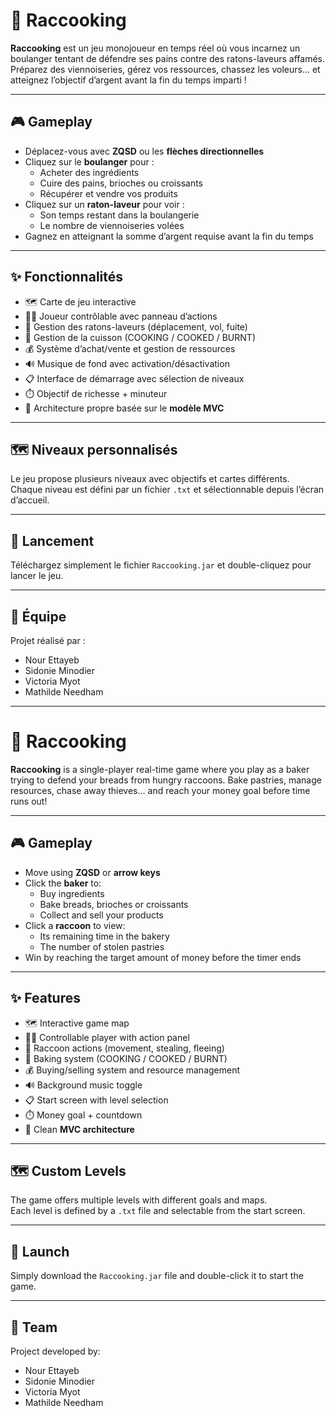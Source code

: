 # 🥖 Raccooking

**Raccooking** est un jeu monojoueur en temps réel où vous incarnez un boulanger tentant de défendre ses pains contre des ratons-laveurs affamés. Préparez des viennoiseries, gérez vos ressources, chassez les voleurs… et atteignez l’objectif d’argent avant la fin du temps imparti !

---

## 🎮 Gameplay

- Déplacez-vous avec **ZQSD** ou les **flèches directionnelles**
- Cliquez sur le **boulanger** pour :
  - Acheter des ingrédients
  - Cuire des pains, brioches ou croissants
  - Récupérer et vendre vos produits
- Cliquez sur un **raton-laveur** pour voir :
  - Son temps restant dans la boulangerie
  - Le nombre de viennoiseries volées
- Gagnez en atteignant la somme d’argent requise avant la fin du temps

---

## ✨ Fonctionnalités

- 🗺️ Carte de jeu interactive
- 👨‍🍳 Joueur contrôlable avec panneau d’actions
- 🦝 Gestion des ratons-laveurs (déplacement, vol, fuite)
- 🥐 Gestion de la cuisson (COOKING / COOKED / BURNT)
- 💰 Système d’achat/vente et gestion de ressources
- 🔊 Musique de fond avec activation/désactivation
- 📋 Interface de démarrage avec sélection de niveaux
- ⏱️ Objectif de richesse + minuteur
- 🧠 Architecture propre basée sur le **modèle MVC**

---

## 🗺️ Niveaux personnalisés

Le jeu propose plusieurs niveaux avec objectifs et cartes différents.  
Chaque niveau est défini par un fichier `.txt` et sélectionnable depuis l’écran d’accueil.

---

## 🚀 Lancement

Téléchargez simplement le fichier `Raccooking.jar` et double-cliquez pour lancer le jeu.  

---

## 👥 Équipe

Projet réalisé par :
- Nour Ettayeb  
- Sidonie Minodier  
- Victoria Myot  
- Mathilde Needham  

---

# 🥖 Raccooking

**Raccooking** is a single-player real-time game where you play as a baker trying to defend your breads from hungry raccoons. Bake pastries, manage resources, chase away thieves… and reach your money goal before time runs out!

---

## 🎮 Gameplay

- Move using **ZQSD** or **arrow keys**
- Click the **baker** to:
  - Buy ingredients
  - Bake breads, brioches or croissants
  - Collect and sell your products
- Click a **raccoon** to view:
  - Its remaining time in the bakery
  - The number of stolen pastries
- Win by reaching the target amount of money before the timer ends

---

## ✨ Features

- 🗺️ Interactive game map
- 👨‍🍳 Controllable player with action panel
- 🦝 Raccoon actions (movement, stealing, fleeing)
- 🥐 Baking system (COOKING / COOKED / BURNT)
- 💰 Buying/selling system and resource management
- 🔊 Background music toggle
- 📋 Start screen with level selection
- ⏱️ Money goal + countdown
- 🧠 Clean **MVC architecture**

---

## 🗺️ Custom Levels

The game offers multiple levels with different goals and maps.  
Each level is defined by a `.txt` file and selectable from the start screen.

---

## 🚀 Launch

Simply download the `Raccooking.jar` file and double-click it to start the game.  

---

## 👥 Team

Project developed by:
- Nour Ettayeb  
- Sidonie Minodier  
- Victoria Myot  
- Mathilde Needham  
